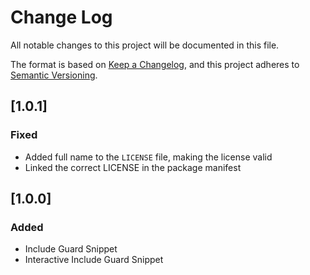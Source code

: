 # Change Log

All notable changes to this project will be documented in this file.

The format is based on [Keep a Changelog](https://keepachangelog.com/en/1.1.0/),
and this project adheres to [Semantic Versioning](https://semver.org/spec/v2.0.0.html).

## [1.0.1]

### Fixed

- Added full name to the `LICENSE` file, making the license valid
- Linked the correct LICENSE in the package manifest

## [1.0.0]

### Added

- Include Guard Snippet
- Interactive Include Guard Snippet
